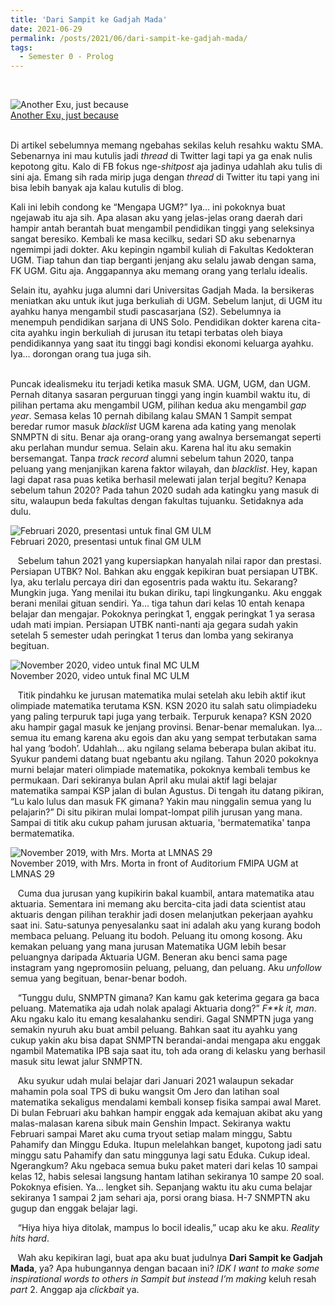 ```yaml
---
title: 'Dari Sampit ke Gadjah Mada'
date: 2021-06-29
permalink: /posts/2021/06/dari-sampit-ke-gadjah-mada/
tags:
  - Semester 0 - Prolog
---
```


&nbsp;&nbsp;&nbsp;

![Another Exu, just because](https://blogger.googleusercontent.com/img/b/R29vZ2xl/AVvXsEja1rtHiaNVzOU3kTPWR1ZNhxZXTtQHaTmaBI5yKfjlrMRpqs8_ocVy93CNzRRKnKhR4L1qPZw7TVciSxn755apdmswjxHHk1gkXYdmpDGWllQ8VXkuTkrfCfMR1PAZwbbgpOk7KFK5TeVt/w359-h201/Exusiai.full.3106906+%25282%2529jpg.jpg)  
[Another Exu, just because](https://www.zerochan.net/3106906)

&nbsp;&nbsp;&nbsp;  
Di artikel sebelumnya memang ngebahas sekilas keluh resahku waktu SMA. Sebenarnya ini mau kutulis jadi *thread* di Twitter lagi tapi ya ga enak nulis kepotong gitu. Kalo di FB fokus nge-*shitpost* aja jadinya udahlah aku tulis di sini aja. Emang sih rada mirip juga dengan *thread* di Twitter itu tapi yang ini bisa lebih banyak aja kalau kutulis di blog.  

Kali ini lebih condong ke “Mengapa UGM?” Iya… ini pokoknya buat ngejawab itu aja sih. Apa alasan aku yang jelas-jelas orang daerah dari hampir antah berantah buat mengambil pendidikan tinggi yang seleksinya sangat beresiko. Kembali ke masa kecilku, sedari SD aku sebenarnya ngemimpi jadi dokter. Aku kepingin ngambil kuliah di Fakultas Kedokteran UGM. Tiap tahun dan tiap berganti jenjang aku selalu jawab dengan sama, FK UGM. Gitu aja. Anggapannya aku memang orang yang terlalu idealis.  

Selain itu, ayahku juga alumni dari Universitas Gadjah Mada. Ia bersikeras meniatkan aku untuk ikut juga berkuliah di UGM. Sebelum lanjut, di UGM itu ayahku hanya mengambil studi pascasarjana (S2). Sebelumnya ia menempuh pendidikan sarjana di UNS Solo. Pendidikan dokter karena cita-cita ayahku ingin berkuliah di jurusan itu tetapi terbatas oleh biaya pendidikannya yang saat itu tinggi bagi kondisi ekonomi keluarga ayahku. Iya… dorongan orang tua juga sih.  

&nbsp;&nbsp;&nbsp;  
Puncak idealismeku itu terjadi ketika masuk SMA. UGM, UGM, dan UGM. Pernah ditanya sasaran perguruan tinggi yang ingin kuambil waktu itu, di pilihan pertama aku mengambil UGM, pilihan kedua aku mengambil *gap year*. Semasa kelas 10 pernah dibilang kalau SMAN 1 Sampit sempat beredar rumor masuk *blacklist* UGM karena ada kating yang menolak SNMPTN di situ. Benar aja orang-orang yang awalnya bersemangat seperti aku perlahan mundur semua. Selain aku. Karena hal itu aku semakin bersemangat. Tanpa *track record* alumni sebelum tahun 2020, tanpa peluang yang menjanjikan karena faktor wilayah, dan *blacklist*. Hey, kapan lagi dapat rasa puas ketika berhasil melewati jalan terjal begitu? Kenapa sebelum tahun 2020? Pada tahun 2020 sudah ada katingku yang masuk di situ, walaupun beda fakultas dengan fakultas tujuanku. Setidaknya ada dulu.  

![Februari 2020, presentasi untuk final GM ULM](https://blogger.googleusercontent.com/img/b/R29vZ2xl/AVvXsEiEXkPOXbyujx8jJ4A3OKHPv9dC1YAvYa8-vYu_YsjagsETN8XHW58xBVeWI-4xSezni7rUuccjGXhviZ4CncSj8LxGeAVJE5OsTCOzKMp7FaMnNHfDTSKqIB75x7BMFhm-aUIFU4mXAMhs/w227-h127/IMG_3944+%25281%2529.jpg)  
Februari 2020, presentasi untuk final GM ULM

&nbsp;&nbsp; Sebelum tahun 2021 yang kupersiapkan hanyalah nilai rapor dan prestasi. Persiapan UTBK? Nol. Bahkan aku enggak kepikiran buat persiapan UTBK. Iya, aku terlalu percaya diri dan egosentris pada waktu itu. Sekarang? Mungkin juga. Yang menilai itu bukan diriku, tapi lingkunganku. Aku enggak berani menilai gituan sendiri. Ya… tiga tahun dari kelas 10 entah kenapa belajar dan mengajar. Pokoknya peringkat 1, enggak peringkat 1 ya serasa udah mati impian. Persiapan UTBK nanti-nanti aja gegara sudah yakin setelah 5 semester udah peringkat 1 terus dan lomba yang sekiranya begituan.  

![November 2020, video untuk final MC ULM](https://blogger.googleusercontent.com/img/b/R29vZ2xl/AVvXsEgzVOmhkIm39zfk7OLcWkHuf2Mg0pixZplw0EaLkmFtfDt9m2RU9i9WDkhH4Mlo5TslDOmLMT8ej8GrCa3fWpwkPpafujXO9pz2BkPzKoH7MppX3foL2JvW8feNulh_TsCuEXBQM6zon7Be/w251-h142/vlcsnap-2021-06-29-00h02m58s864.png)  
November 2020, video untuk final MC ULM

&nbsp;&nbsp; Titik pindahku ke jurusan matematika mulai setelah aku lebih aktif ikut olimpiade matematika terutama KSN. KSN 2020 itu salah satu olimpiadeku yang paling terpuruk tapi juga yang terbaik. Terpuruk kenapa? KSN 2020 aku hampir gagal masuk ke jenjang provinsi. Benar-benar memalukan. Iya… semua itu emang karena aku egois dan aku yang sempat terbutakan sama hal yang ‘bodoh’. Udahlah… aku ngilang selama beberapa bulan akibat itu. Syukur pandemi datang buat ngebantu aku ngilang. Tahun 2020 pokoknya murni belajar materi olimpiade matematika, pokoknya kembali tembus ke permukaan. Dari sekiranya bulan April aku mulai aktif lagi belajar matematika sampai KSP jalan di bulan Agustus. Di tengah itu datang pikiran, “Lu kalo lulus dan masuk FK gimana? Yakin mau ninggalin semua yang lu pelajarin?” Di situ pikiran mulai lompat-lompat pilih jurusan yang mana. Sampai di titik aku cukup paham jurusan aktuaria, 'bermatematika' tanpa bermatematika.  

![November 2019, with Mrs. Morta at LMNAS 29](https://blogger.googleusercontent.com/img/b/R29vZ2xl/AVvXsEjkF8D9zPiS_fxG3hvpSEsxF9sKHapNW4hO1WI4U2-k-dJP_kszsY5xVeGGtnommwg4a7t6Vcq8_uWIg8RqaohScGg1mo8RauxFocp8yOuFgb8Okjc0AbGQnBs_W-3oObNhkj4QlM7DrEZZ/w262-h147/IMG_20191110_063146.jpg)  
November 2019, with Mrs. Morta in front of Auditorium FMIPA UGM at LMNAS 29

&nbsp;&nbsp; Cuma dua jurusan yang kupikirin bakal kuambil, antara matematika atau aktuaria. Sementara ini memang aku bercita-cita jadi data scientist atau aktuaris dengan pilihan terakhir jadi dosen melanjutkan pekerjaan ayahku saat ini. Satu-satunya penyesalanku saat ini adalah aku yang kurang bodoh membaca peluang. Peluang itu bodoh. Peluang itu omong kosong. Aku kemakan peluang yang mana jurusan Matematika UGM lebih besar peluangnya daripada Aktuaria UGM. Beneran aku benci sama page instagram yang ngepromosiin peluang, peluang, dan peluang. Aku *unfollow* semua yang begituan, benar-benar bodoh.  

&nbsp;&nbsp; “Tunggu dulu, SNMPTN gimana? Kan kamu gak keterima gegara ga baca peluang. Matematika aja udah nolak apalagi Aktuaria dong?” *F**k it, man*. Aku ngaku kalo itu emang kesalahanku sendiri. Gagal SNMPTN juga yang semakin nyuruh aku buat ambil peluang. Bahkan saat itu ayahku yang cukup yakin aku bisa dapat SNMPTN berandai-andai mengapa aku enggak ngambil Matematika IPB saja saat itu, toh ada orang di kelasku yang berhasil masuk situ lewat jalur SNMPTN.  

&nbsp;&nbsp; Aku syukur udah mulai belajar dari Januari 2021 walaupun sekadar mahamin pola soal TPS di buku wangsit Om Jero dan latihan soal matematika sekaligus mendalami kembali konsep fisika sampai awal Maret. Di bulan Februari aku bahkan hampir enggak ada kemajuan akibat aku yang malas-malasan karena sibuk main Genshin Impact. Sekiranya waktu Februari sampai Maret aku cuma tryout setiap malam minggu, Sabtu Pahamify dan Minggu Eduka. Itupun melelahkan banget, kupotong jadi satu minggu satu Pahamify dan satu minggunya lagi satu Eduka. Cukup ideal. Ngerangkum? Aku ngebaca semua buku paket materi dari kelas 10 sampai kelas 12, habis selesai langsung hantam latihan sekiranya 10 sampe 20 soal. Pokoknya efisien. Ya… lengket sih. Sepanjang waktu itu aku cuma belajar sekiranya 1 sampai 2 jam sehari aja, porsi orang biasa. H-7 SNMPTN aku gugup dan enggak belajar lagi.  

&nbsp;&nbsp; “Hiya hiya hiya ditolak, mampus lo bocil idealis,” ucap aku ke aku. *Reality hits hard*.  

&nbsp;&nbsp; Wah aku kepikiran lagi, buat apa aku buat judulnya **Dari Sampit ke Gadjah Mada**, ya? Apa hubungannya dengan bacaan ini? *IDK I want to make some inspirational words to others in Sampit but instead I’m making* keluh resah *part* 2. Anggap aja *clickbait* ya.